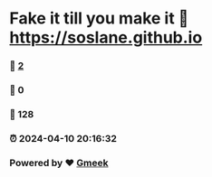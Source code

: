 # Fake it till you make it :link: https://soslane.github.io 
### :page_facing_up: [2](https://soslane.github.io/tag.html) 
### :speech_balloon: 0 
### :hibiscus: 128 
### :alarm_clock: 2024-04-10 20:16:32 
### Powered by :heart: [Gmeek](https://github.com/Meekdai/Gmeek)
